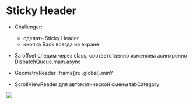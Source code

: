 # Sticky Header
    
- Challenger:
    - сделать Sticky Header 
    - кнопка Back всегда на экране

- За offset следим через class, соответственно изменяем асинхронно DispatchQueue.main.async
- GeometryReader .frame(in: .global).minY
- ScrollViewReader для автоматической смены tabCategory

<img src="https://github.com/ihValery/StickyHeader/blob/main/Image/Simulator%20Screen%20Recording%20-%20iPhone%2012%20Pro%20-%202021-07-12%20at%2023.09.37.gif?raw=true"></a>
